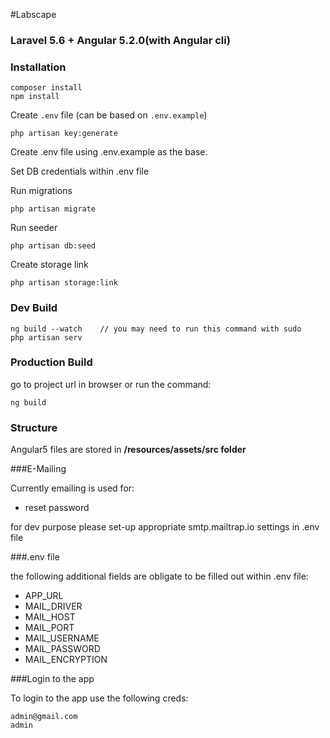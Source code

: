 #Labscape

### Laravel 5.6 + Angular 5.2.0(with Angular cli)

### Installation

```
composer install
npm install
```

Create `.env` file (can be based on `.env.example`)
```
php artisan key:generate
```

Create .env file using .env.example as the base.

Set DB credentials within .env file

Run migrations

```
php artisan migrate
```

Run seeder
```
php artisan db:seed
```

Create storage link

```
php artisan storage:link
```


### Dev Build

```
ng build --watch    // you may need to run this command with sudo
php artisan serv
```

### Production Build

go to project url in browser or run the command:

```
ng build
```

### Structure

Angular5 files are stored in  **/resources/assets/src folder**


###E-Mailing

Currently emailing is used for:
- reset password

for dev purpose please set-up appropriate smtp.mailtrap.io settings in .env file

###.env file

the following additional fields are obligate to be filled out within .env file:
- APP_URL
- MAIL_DRIVER
- MAIL_HOST
- MAIL_PORT
- MAIL_USERNAME
- MAIL_PASSWORD
- MAIL_ENCRYPTION


###Login to the app

To login to the app use the following creds:

```
admin@gmail.com
admin
```